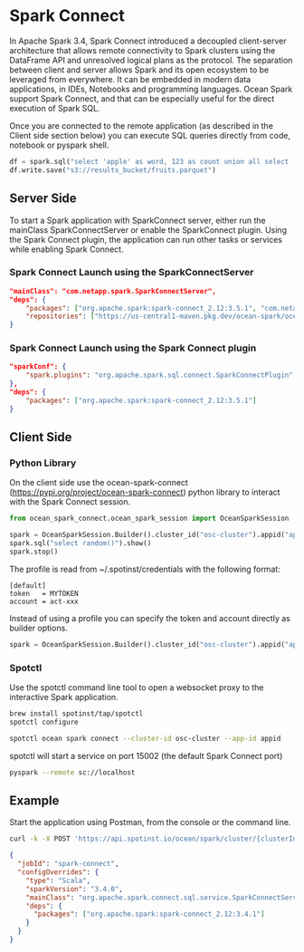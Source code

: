 # Spark Connect

In Apache Spark 3.4, Spark Connect introduced a decoupled client-server architecture that allows remote connectivity to Spark clusters using the DataFrame API and unresolved logical plans as the protocol. The separation between client and server allows Spark and its open ecosystem to be leveraged from everywhere. It can be embedded in modern data applications, in IDEs, Notebooks and programming languages. Ocean Spark support Spark Connect, and that can be especially useful for the direct execution of Spark SQL.

Once you are connected to the remote application (as described in the Client side section below) you can execute SQL queries directly from code, notebook or pyspark shell.

```Python
df = spark.sql("select 'apple' as word, 123 as count union all select 'orange' as word, 456 as count")
df.write.save("s3://results_bucket/fruits.parquet")
```

## Server Side

To start a Spark application with SparkConnect server, either run the mainClass SparkConnectServer or enable the SparkConnect plugin. Using the Spark Connect plugin, the application can run other tasks or services while enabling Spark Connect.

### Spark Connect Launch using the SparkConnectServer

```json
"mainClass": "com.netapp.spark.SparkConnectServer",
"deps": {
    "packages": ["org.apache.spark:spark-connect_2.12:3.5.1", "com.netapp.spark:spark-connect:1.2.9"],
    "repositories": ["https://us-central1-maven.pkg.dev/ocean-spark/ocean-spark-adapters"]
}
```

### Spark Connect Launch using the Spark Connect plugin

```json
"sparkConf": {
    "spark.plugins": "org.apache.spark.sql.connect.SparkConnectPlugin"
},
"deps": {
    "packages": ["org.apache.spark:spark-connect_2.12:3.5.1"]
}
```

## Client Side

### Python Library

On the client side use the ocean-spark-connect (https://pypi.org/project/ocean-spark-connect) python library to interact with the Spark Connect session.

```python
from ocean_spark_connect.ocean_spark_session import OceanSparkSession

spark = OceanSparkSession.Builder().cluster_id("osc-cluster").appid("appid").profile("default").getOrCreate()
spark.sql("select random()").show()
spark.stop()
```

The profile is read from ~/.spotinst/credentials with the following format:

```
[default]
token   = MYTOKEN
account = act-xxx
```

Instead of using a profile you can specify the token and account directly as builder options.

```python
spark = OceanSparkSession.Builder().cluster_id("osc-cluster").appid("appid").account("acc-xxx").token("MYTOKEN")
```

### Spotctl

Use the spotctl command line tool to open a websocket proxy to the interactive Spark application.

```sh
brew install spotinst/tap/spotctl
spotctl configure
```

```sh
spotctl ocean spark connect --cluster-id osc-cluster --app-id appid
```

spotctl will start a service on port 15002 (the default Spark Connect port)

```sh
pyspark --remote sc://localhost
```

## Example

Start the application using Postman, from the console or the command line.

```sh
curl -k -X POST 'https://api.spotinst.io/ocean/spark/cluster/{clusterId}/app?accountId={accountId}' -H 'Content-Type: application/json' -H 'Authorization: Bearer {token}' -d '
```

```json
{
  "jobId": "spark-connect",
  "configOverrides": {
    "type": "Scala",
    "sparkVersion": "3.4.0",
    "mainClass": "org.apache.spark.connect.sql.service.SparkConnectServer",
    "deps": {
      "packages": ["org.apache.spark:spark-connect_2.12:3.4.1"]
    }
  }
}
```
